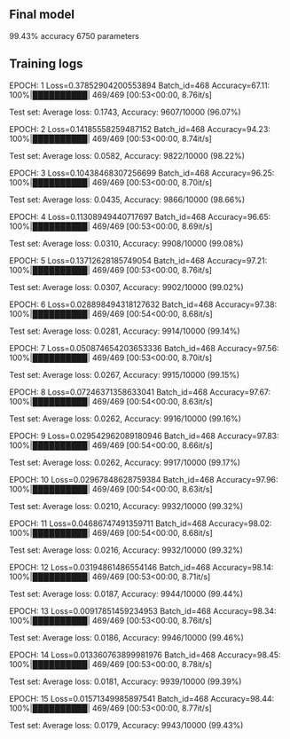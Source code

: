 
## Final model
99.43% accuracy
6750 parameters

## Training logs



EPOCH: 1
Loss=0.37852904200553894 Batch_id=468 Accuracy=67.11: 100%|██████████| 469/469 [00:53<00:00,  8.76it/s]

Test set: Average loss: 0.1743, Accuracy: 9607/10000 (96.07%)

EPOCH: 2
Loss=0.14185558259487152 Batch_id=468 Accuracy=94.23: 100%|██████████| 469/469 [00:53<00:00,  8.74it/s]

Test set: Average loss: 0.0582, Accuracy: 9822/10000 (98.22%)

EPOCH: 3
Loss=0.10438468307256699 Batch_id=468 Accuracy=96.25: 100%|██████████| 469/469 [00:53<00:00,  8.70it/s]

Test set: Average loss: 0.0435, Accuracy: 9866/10000 (98.66%)

EPOCH: 4
Loss=0.11308949440717697 Batch_id=468 Accuracy=96.65: 100%|██████████| 469/469 [00:53<00:00,  8.69it/s]

Test set: Average loss: 0.0310, Accuracy: 9908/10000 (99.08%)

EPOCH: 5
Loss=0.13712628185749054 Batch_id=468 Accuracy=97.21: 100%|██████████| 469/469 [00:53<00:00,  8.76it/s]

Test set: Average loss: 0.0307, Accuracy: 9902/10000 (99.02%)

EPOCH: 6
Loss=0.028898494318127632 Batch_id=468 Accuracy=97.38: 100%|██████████| 469/469 [00:54<00:00,  8.68it/s]

Test set: Average loss: 0.0281, Accuracy: 9914/10000 (99.14%)

EPOCH: 7
Loss=0.050874654203653336 Batch_id=468 Accuracy=97.56: 100%|██████████| 469/469 [00:53<00:00,  8.70it/s]

Test set: Average loss: 0.0267, Accuracy: 9915/10000 (99.15%)

EPOCH: 8
Loss=0.07246371358633041 Batch_id=468 Accuracy=97.67: 100%|██████████| 469/469 [00:54<00:00,  8.63it/s]

Test set: Average loss: 0.0262, Accuracy: 9916/10000 (99.16%)

EPOCH: 9
Loss=0.029542962089180946 Batch_id=468 Accuracy=97.83: 100%|██████████| 469/469 [00:54<00:00,  8.66it/s]

Test set: Average loss: 0.0262, Accuracy: 9917/10000 (99.17%)

EPOCH: 10
Loss=0.02967848628759384 Batch_id=468 Accuracy=97.96: 100%|██████████| 469/469 [00:54<00:00,  8.63it/s]

Test set: Average loss: 0.0210, Accuracy: 9932/10000 (99.32%)

EPOCH: 11
Loss=0.04686747491359711 Batch_id=468 Accuracy=98.02: 100%|██████████| 469/469 [00:54<00:00,  8.68it/s]

Test set: Average loss: 0.0216, Accuracy: 9932/10000 (99.32%)

EPOCH: 12
Loss=0.03194861486554146 Batch_id=468 Accuracy=98.14: 100%|██████████| 469/469 [00:53<00:00,  8.71it/s]

Test set: Average loss: 0.0187, Accuracy: 9944/10000 (99.44%)

EPOCH: 13
Loss=0.00917851459234953 Batch_id=468 Accuracy=98.34: 100%|██████████| 469/469 [00:53<00:00,  8.76it/s]

Test set: Average loss: 0.0186, Accuracy: 9946/10000 (99.46%)

EPOCH: 14
Loss=0.013360763899981976 Batch_id=468 Accuracy=98.45: 100%|██████████| 469/469 [00:53<00:00,  8.78it/s]

Test set: Average loss: 0.0181, Accuracy: 9939/10000 (99.39%)

EPOCH: 15
Loss=0.01571349985897541 Batch_id=468 Accuracy=98.44: 100%|██████████| 469/469 [00:53<00:00,  8.77it/s]

Test set: Average loss: 0.0179, Accuracy: 9943/10000 (99.43%)
